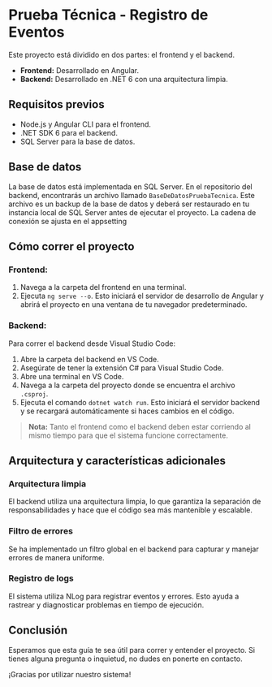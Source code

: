 # Prueba Técnica - Registro de Eventos

Este proyecto está dividido en dos partes: el frontend y el backend.

- **Frontend:** Desarrollado en Angular.
- **Backend:** Desarrollado en .NET 6 con una arquitectura limpia.

## Requisitos previos

- Node.js y Angular CLI para el frontend.
- .NET SDK 6 para el backend.
- SQL Server para la base de datos.

## Base de datos

La base de datos está implementada en SQL Server. En el repositorio del backend, encontrarás un archivo llamado `BaseDeDatosPruebaTecnica`. Este archivo es un backup de la base de datos y deberá ser restaurado en tu instancia local de SQL Server antes de ejecutar el proyecto. La cadena de conexión se ajusta en el appsetting

## Cómo correr el proyecto

### Frontend:

1. Navega a la carpeta del frontend en una terminal.
2. Ejecuta `ng serve --o`. Esto iniciará el servidor de desarrollo de Angular y abrirá el proyecto en una ventana de tu navegador predeterminado.

### Backend:

Para correr el backend desde Visual Studio Code:

1. Abre la carpeta del backend en VS Code.
2. Asegúrate de tener la extensión C# para Visual Studio Code.
3. Abre una terminal en VS Code.
4. Navega a la carpeta del proyecto donde se encuentra el archivo `.csproj`.
5. Ejecuta el comando `dotnet watch run`. Esto iniciará el servidor backend y se recargará automáticamente si haces cambios en el código.

> **Nota:** Tanto el frontend como el backend deben estar corriendo al mismo tiempo para que el sistema funcione correctamente.

## Arquitectura y características adicionales

### Arquitectura limpia

El backend utiliza una arquitectura limpia, lo que garantiza la separación de responsabilidades y hace que el código sea más mantenible y escalable.

### Filtro de errores

Se ha implementado un filtro global en el backend para capturar y manejar errores de manera uniforme.

### Registro de logs

El sistema utiliza NLog para registrar eventos y errores. Esto ayuda a rastrear y diagnosticar problemas en tiempo de ejecución.

## Conclusión

Esperamos que esta guía te sea útil para correr y entender el proyecto. Si tienes alguna pregunta o inquietud, no dudes en ponerte en contacto.

¡Gracias por utilizar nuestro sistema!
